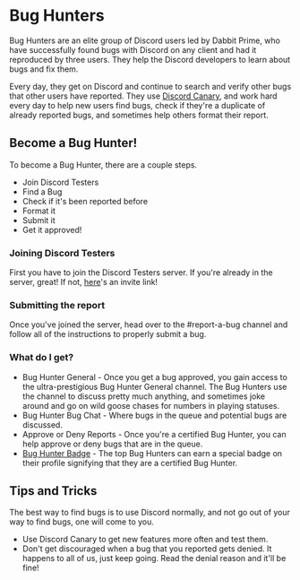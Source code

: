 <!-- TITLE: Bug Hunters -->
<!-- SUBTITLE: Helping Discord Developers manage Bug Reports and fix Bugs -->
# Bug Hunters
Bug Hunters are an elite group of Discord users led by Dabbit Prime, who have successfully found bugs with Discord on any client and had it reproduced by three users. They help the Discord developers to learn about bugs and fix them.

Every day, they get on Discord and continue to search and verify other bugs that other users have reported. They use [Discord Canary](/canary), and work hard every day to help new users find bugs, check if they're a duplicate of already reported bugs, and sometimes help others format their report.

## Become a Bug Hunter!
To become a Bug Hunter, there are a couple steps.

* Join Discord Testers
* Find a Bug
* Check if it's been reported before
* Format it
* Submit it
* Get it approved!

### Joining Discord Testers
First you have to join the Discord Testers server. If you're already in the server, great! If not, [here](http://discord.gg/discord-testers)'s an invite link!

### Submitting the report
Once you've joined the server, head over to the #report-a-bug channel and follow all of the instructions to properly submit a bug. 

### What do I get?
* Bug Hunter General - Once you get a bug approved, you gain access to the ultra-prestigious Bug Hunter General channel. The Bug Hunters use the channel to discuss pretty much anything, and sometimes joke around and go on wild goose chases for numbers in playing statuses.
* Bug Hunter Bug Chat - Where bugs in the queue and potential bugs are discussed.
* Approve or Deny Reports - Once you're a certified Bug Hunter, you can help approve or deny bugs that are in the queue.
* [Bug Hunter Badge](https://discordia.me/badges#discord-bug-hunter) - The top Bug Hunters can earn a special badge on their profile signifying that they are a certified Bug Hunter.

## Tips and Tricks
The best way to find bugs is to use Discord normally, and not go out of your way to find bugs, one will come to you. 
* Use Discord Canary to get new features more often and test them. 
* Don't get discouraged when a bug that you reported gets denied. It happens to all of us, just keep going. Read the denial reason and it'll be fine!